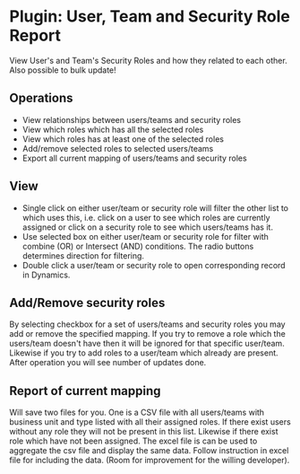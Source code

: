 # Plugin: User, Team and Security Role Report
View User's and Team's Security Roles and how they related to each other. Also possible to bulk update!

## Operations

* View relationships between users/teams and security roles
* View which roles which has all the selected roles
* View which roles has at least one of the selected roles
* Add/remove selected roles to selected users/teams
* Export all current mapping of users/teams and security roles

## View
- Single click on either user/team or security role will filter the other list to which uses this, i.e. click on a user to see which roles are currently assigned or click on a security role to see which users/teams has it.
- Use selected box on either user/team or security role for filter with combine (OR) or Intersect (AND) conditions. The radio buttons determines direction for filtering.
- Double click a user/team or security role to open corresponding record in Dynamics. 

## Add/Remove security roles
By selecting checkbox for a set of users/teams and security roles you may add or remove the specified mapping. If you try to remove a role which the users/team doesn't have then it will be ignored for that specific user/team. Likewise if you try to add roles to a user/team which already are present. After operation you will see number of updates done.

## Report of current mapping
Will save two files for you. One is a CSV file with all users/teams with business unit and type listed with all their assigned roles. If there exist users without any role they will not be present in this list. Likewise if there exist role which have not been assigned. The excel file is can be used to aggregate the csv file and display the same data. Follow instruction in excel file for including the data. (Room for improvement for the willing developer).
